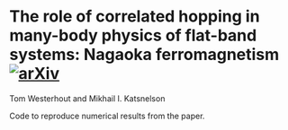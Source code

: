 # The role of correlated hopping in many-body physics of flat-band systems: Nagaoka ferromagnetism [![arXiv](https://img.shields.io/badge/-arXiv-Blue)](https://arxiv.org/abs/2202.12757)
Tom Westerhout and Mikhail I. Katsnelson

Code to reproduce numerical results from the paper.
